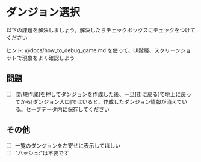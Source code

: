 # ダンジョン選択

以下の課題を解決しましょう。解決したらチェックボックスにチェックをつけてください

ヒント: @docs/how_to_debug_game.md を使って、UI階層、スクリーンショットで現象をよく確認しよう

## 問題

* [ ] [新規作成]を押してダンジョンを作成した後、一旦[街に戻る]で地上に戻ってから[ダンジョン入口]ではいると、作成したダンジョン情報が消えている。セーブデータ内に保存してください

## その他

* [ ] 一覧のダンジョンを左寄せに表示してほしい
* [ ] "ハッシュ:"は不要です
